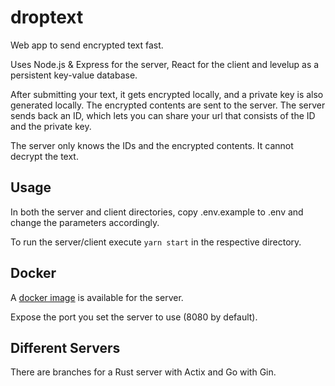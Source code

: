 # droptext

Web app to send encrypted text fast.

Uses Node.js & Express for the server, React for the client and levelup as a persistent key-value database.

After submitting your text, it gets encrypted locally, and a private key is also generated locally. The encrypted contents are sent to the server. The server sends back an ID, which lets you can share your url that consists of the ID and the private key.

The server only knows the IDs and the encrypted contents. It cannot decrypt the text.

## Usage

In both the server and client directories, copy .env.example to .env and change the parameters accordingly.

To run the server/client execute `yarn start` in the respective directory.

## Docker

A [docker image](https://hub.docker.com/r/reaperberri/droptext-server) is available for the server.

Expose the port you set the server to use (8080 by default).

## Different Servers

There are branches for a Rust server with Actix and Go with Gin.
